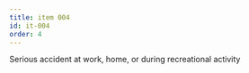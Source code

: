 ```yaml
---
title: item 004
id: it-004
order: 4
---
```

Serious accident at work, home, or during recreational activity